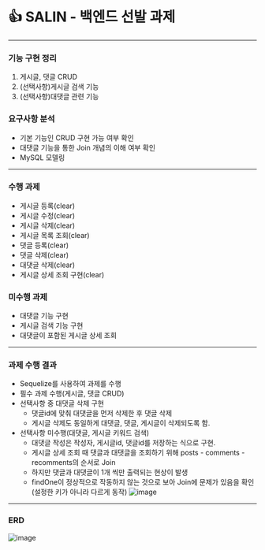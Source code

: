 # 👍 SALIN - 백엔드 선발 과제
---------------------------
### 기능 구현 정리
1. 게시글, 댓글 CRUD
2. (선택사항)게시글 검색 기능
3. (선택사항)대댓글 관련 기능

### 요구사항 분석
- 기본 기능인 CRUD 구현 가능 여부 확인
- 대댓글 기능을 통한 Join 개념의 이해 여부 확인
- MySQL 모델링
---------------------------
### 수행 과제
- 게시글 등록(clear)
- 게시글 수정(clear)
- 게시글 삭제(clear)
- 게시글 목록 조회(clear)
- 댓글 등록(clear)
- 댓글 삭제(clear)
- 대댓글 삭제(clear)
- 게시글 상세 조회 구현(clear)
### 미수행 과제
- 대댓글 기능 구현
- 게시글 검색 기능 구현
- 대댓글이 포함된 게시글 상세 조회
------------------
### 과제 수행 결과
- Sequelize를 사용하여 과제를 수행
- 필수 과제 수행(게시글, 댓글 CRUD)
- 선택사항 중 대댓글 삭제 구현
  - 댓글id에 맞춰 대댓글을 먼저 삭제한 후 댓글 삭제
  - 게시글 삭제도 동일하게 대댓글, 댓글, 게시글이 삭제되도록 함.
- 선택사항 미수행(대댓글, 게시글 키워드 검색)
  - 대댓글 작성은 작성자, 게시글id, 댓글id를 저장하는 식으로 구현.
  - 게시글 상세 조회 때 댓글과 대댓글을 조회하기 위해 posts - comments - recomments의 순서로 Join
  - 하지만 댓글과 대댓글이 1개 씩만 출력되는 현상이 발생
  - findOne이 정상적으로 작동하지 않는 것으로 보아 Join에 문제가 있음을 확인(설정한 키가 아니라 다르게 동작)
  ![image](https://user-images.githubusercontent.com/96379177/188381940-80283607-ce60-4002-af53-3a5627e1b739.png)
----------------------
### ERD
![image](https://user-images.githubusercontent.com/96379177/188380811-7090d6ae-d445-4698-98a4-f58433d03eb6.png)
